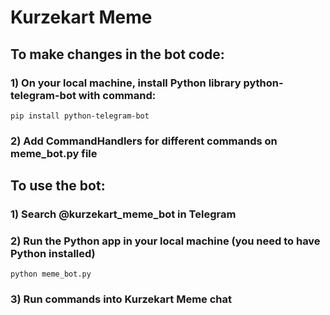 # Kurzekart Meme

## To make changes in the bot code:
### 1) On your local machine, install Python library python-telegram-bot with command:

    pip install python-telegram-bot

### 2) Add CommandHandlers for different commands on meme_bot.py file

## To use the bot:
### 1) Search @kurzekart_meme_bot in Telegram
### 2) Run the Python app in your local machine (you need to have Python installed)

    python meme_bot.py

### 3) Run commands into Kurzekart Meme chat